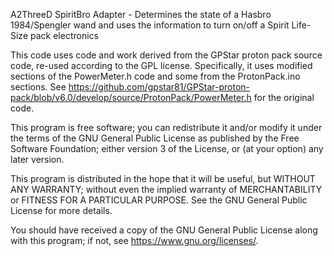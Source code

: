 A2ThreeD SpiritBro Adapter - Determines the state of a Hasbro 1984/Spengler wand and uses the information to turn on/off a Spirit Life-Size pack electronics

This code uses code and work derived from the GPStar proton pack source code, re-used according to the GPL license.
Specifically, it uses modified sections of the PowerMeter.h code and some from the ProtonPack.ino sections.
See https://github.com/gpstar81/GPStar-proton-pack/blob/v6.0/develop/source/ProtonPack/PowerMeter.h for the original code.
 
This program is free software; you can redistribute it and/or modify
it under the terms of the GNU General Public License as published by
the Free Software Foundation; either version 3 of the License, or
(at your option) any later version.
 
This program is distributed in the hope that it will be useful,
but WITHOUT ANY WARRANTY; without even the implied warranty of
MERCHANTABILITY or FITNESS FOR A PARTICULAR PURPOSE.  See the
GNU General Public License for more details.
 
You should have received a copy of the GNU General Public License along with this program; if not, see <https://www.gnu.org/licenses/>.
